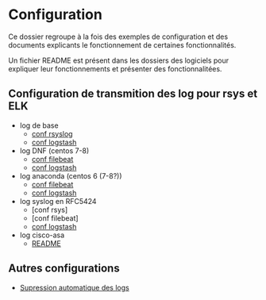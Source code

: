 # Configuration
Ce dossier regroupe à la fois des exemples de configuration et des documents explicants le fonctionnement de certaines fonctionnalités.

Un fichier README est présent dans les dossiers des logiciels pour expliquer leur fonctionnements et présenter des fonctionnalitées.

## Configuration de transmition des log pour rsys et ELK
- log de base
    - [conf rsyslog ](Rsyslog/log_de_base.conf)
    - [conf logstash](Logstash/filter.log.conf)
- log DNF (centos 7-8) 
    - [conf filebeat](Filebeat/input.dnf.yml)
    - [conf logstash](Logstash/filter.dnf.conf)
- log anaconda (centos 6 (7-8?))
    - [conf filebeat](Filebeat/input.anaconda.yml)
    - [conf logstash](Logstash/filter.anaconda.conf)
- log syslog en RFC5424
    - [conf rsys]
    - [conf filebeat]
    - [conf logstash](Logstash/filter.rfc5424.conf)
- log cisco-asa
    - [README](Cisco-ASA/README.md)

## Autres configurations
- [Supression automatique des logs](Suppression-logs)